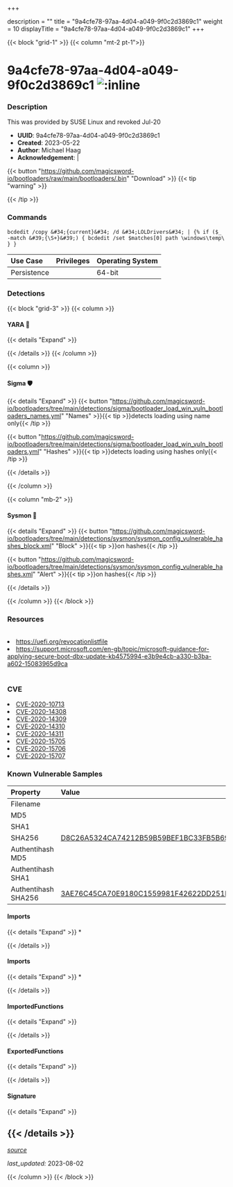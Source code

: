 +++

description = ""
title = "9a4cfe78-97aa-4d04-a049-9f0c2d3869c1"
weight = 10
displayTitle = "9a4cfe78-97aa-4d04-a049-9f0c2d3869c1"
+++


{{< block "grid-1" >}}
{{< column "mt-2 pt-1">}}


# 9a4cfe78-97aa-4d04-a049-9f0c2d3869c1 ![:inline](/images/twitter_verified.png) 


### Description

This was provided by SUSE Linux and revoked Jul-20
- **UUID**: 9a4cfe78-97aa-4d04-a049-9f0c2d3869c1
- **Created**: 2023-05-22
- **Author**: Michael Haag
- **Acknowledgement**:  | [](https://twitter.com/)

{{< button "https://github.com/magicsword-io/bootloaders/raw/main/bootloaders/.bin" "Download" >}}
{{< tip "warning" >}}

{{< /tip >}}

### Commands

```
bcdedit /copy &#34;{current}&#34; /d &#34;LOLDrivers&#34; | {% if ($_ -match &#39;{\S+}&#39;) { bcdedit /set $matches[0] path \windows\temp\ } }
```


| Use Case | Privileges | Operating System | 
|:---- | ---- | ---- |
| Persistence |  | 64-bit |



### Detections


{{< block "grid-3" >}}
{{< column >}}
#### YARA 🏹
{{< details "Expand" >}}

{{< /details >}}
{{< /column >}}



{{< column >}}

#### Sigma 🛡️
{{< details "Expand" >}}
{{< button "https://github.com/magicsword-io/bootloaders/tree/main/detections/sigma/bootloader_load_win_vuln_bootloaders_names.yml" "Names" >}}{{< tip >}}detects loading using name only{{< /tip >}} 


{{< button "https://github.com/magicsword-io/bootloaders/tree/main/detections/sigma/bootloader_load_win_vuln_bootloaders.yml" "Hashes" >}}{{< tip >}}detects loading using hashes only{{< /tip >}} 

{{< /details >}}

{{< /column >}}


{{< column "mb-2" >}}

#### Sysmon 🔎
{{< details "Expand" >}}
{{< button "https://github.com/magicsword-io/bootloaders/tree/main/detections/sysmon/sysmon_config_vulnerable_hashes_block.xml" "Block" >}}{{< tip >}}on hashes{{< /tip >}} 

{{< button "https://github.com/magicsword-io/bootloaders/tree/main/detections/sysmon/sysmon_config_vulnerable_hashes.xml" "Alert" >}}{{< tip >}}on hashes{{< /tip >}} 

{{< /details >}}

{{< /column >}}
{{< /block >}}


### Resources
<br>
<li><a href="https://uefi.org/revocationlistfile">https://uefi.org/revocationlistfile</a></li>
<li><a href="https://support.microsoft.com/en-gb/topic/microsoft-guidance-for-applying-secure-boot-dbx-update-kb4575994-e3b9e4cb-a330-b3ba-a602-15083965d9ca">https://support.microsoft.com/en-gb/topic/microsoft-guidance-for-applying-secure-boot-dbx-update-kb4575994-e3b9e4cb-a330-b3ba-a602-15083965d9ca</a></li>
<br>

### CVE

<li><a href="https://cve.mitre.org/cgi-bin/cvename.cgi?name=CVE-2020-10713">CVE-2020-10713</a></li>
<li><a href="https://cve.mitre.org/cgi-bin/cvename.cgi?name=CVE-2020-14308">CVE-2020-14308</a></li>
<li><a href="https://cve.mitre.org/cgi-bin/cvename.cgi?name=CVE-2020-14309">CVE-2020-14309</a></li>
<li><a href="https://cve.mitre.org/cgi-bin/cvename.cgi?name=CVE-2020-14310">CVE-2020-14310</a></li>
<li><a href="https://cve.mitre.org/cgi-bin/cvename.cgi?name=CVE-2020-14311">CVE-2020-14311</a></li>
<li><a href="https://cve.mitre.org/cgi-bin/cvename.cgi?name=CVE-2020-15705">CVE-2020-15705</a></li>
<li><a href="https://cve.mitre.org/cgi-bin/cvename.cgi?name=CVE-2020-15706">CVE-2020-15706</a></li>
<li><a href="https://cve.mitre.org/cgi-bin/cvename.cgi?name=CVE-2020-15707">CVE-2020-15707</a></li>

### Known Vulnerable Samples

| Property           | Value |
|:-------------------|:------|
| Filename           |  |
| MD5                | [](https://www.virustotal.com/gui/file/) |
| SHA1               | [](https://www.virustotal.com/gui/file/) |
| SHA256             | [D8C26A5324CA74212B59B59BEF1BC33FB5B6946DCDDE84414C60A2E315EDE741](https://www.virustotal.com/gui/file/D8C26A5324CA74212B59B59BEF1BC33FB5B6946DCDDE84414C60A2E315EDE741) |
| Authentihash MD5   | [](https://www.virustotal.com/gui/search/authentihash%253A) |
| Authentihash SHA1  | [](https://www.virustotal.com/gui/search/authentihash%253A) |
| Authentihash SHA256| [3AE76C45CA70E9180C1559981F42622DD251BCA1FBE6B901C52EC11673B03514](https://www.virustotal.com/gui/search/authentihash%253A3AE76C45CA70E9180C1559981F42622DD251BCA1FBE6B901C52EC11673B03514) |


#### Imports
{{< details "Expand" >}}
* 

{{< /details >}}
#### Imports
{{< details "Expand" >}}
* 

{{< /details >}}
#### ImportedFunctions
{{< details "Expand" >}}

{{< /details >}}
#### ExportedFunctions
{{< details "Expand" >}}

{{< /details >}}

#### Signature
{{< details "Expand" >}}

{{< /details >}}
-----



[*source*](https://github.com/magicsword-io/bootloaders/tree/main/yaml/9a4cfe78-97aa-4d04-a049-9f0c2d3869c1.yaml)

*last_updated:* 2023-08-02








{{< /column >}}
{{< /block >}}
